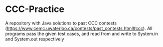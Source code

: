 # CCC-Practice
A repository with Java solutions to past CCC contests (https://www.cemc.uwaterloo.ca/contests/past_contests.html#ccc). All programs pass the given test cases, and read from and write to System.in and System.out respectively
